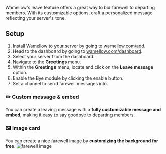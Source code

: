 Wamellow's leave feature offers a great way to bid farewell to departing members. With its customizable options, craft a personalized message reflecting your server's tone.

## Setup
1. Install Wamellow to your server by going to [wamellow.com/add](https://wamellow.com/add).
2. Head to the dashboard by going to [wamellow.com/dashboard](https://wamellow.com/dashboard).
3. Select your server from the dashboard.
4. Navigate to the **Greetings** menu. 
5. Within the **Greetings** menu, locate and click on the **Leave message** option.
6. Enable the Bye module by clicking the enable button.
7. Set a channel to send farewell messages into.

### ✏️ Custom message & embed
You can create a leaving message with a **fully customizable message and embed**, making it easy to say goodbye to departing members.

### 🖼️ Image card
You can create a nice farewell image by **customizing the background for free**.
![farewell image](/welcome.webp)